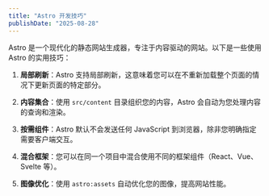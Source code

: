 ```yaml
---
title: "Astro 开发技巧"
publishDate: "2025-08-28"
---
```


Astro 是一个现代化的静态网站生成器，专注于内容驱动的网站。以下是一些使用 Astro 的实用技巧：

1. **局部刷新**：Astro 支持局部刷新，这意味着您可以在不重新加载整个页面的情况下更新页面的特定部分。

2. **内容集合**：使用 `src/content` 目录组织您的内容，Astro 会自动为您处理内容的查询和渲染。

3. **按需组件**：Astro 默认不会发送任何 JavaScript 到浏览器，除非您明确指定需要客户端交互。

4. **混合框架**：您可以在同一个项目中混合使用不同的框架组件（React、Vue、Svelte 等）。

5. **图像优化**：使用 `astro:assets` 自动优化您的图像，提高网站性能。